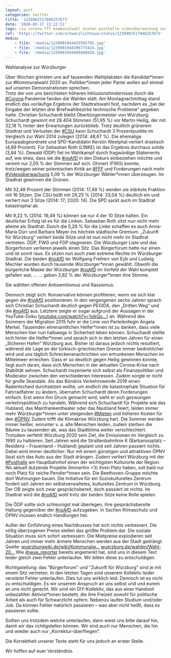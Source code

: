 ```yaml
---
layout: post
categories: twitter
title: '1239902517846257673'
date: '2020-03-17 13:12:51'
tags: csu corona fff kommunalwahl mieten posthalle videoüberwachung noafd öpnv
ref: 'https://twitter.com/schwarzlichtwue/status/1239902517846257673'
media:
    - file: '/media/1239901944455585792.jpg'
    - file: '/media/1239901944396775424.jpg'
    - file: '/media/1239901944409468928.jpg'
---
```

Wahlanalyse zur Würzburger 

Über Wochen grinsten uns auf tausenden Wahlplakaten die Kandidat\*innen zur #Kommunalwahl 2020 an. Politiker\*innen jeder Partei wollen auf einmal auf unseren Demonstrationen sprechen.  
Trotz der von uns berichteten höheren Inklusionshindernisse durch die [#Corona](/t/corona) Pandemie fanden die Wahlen statt. 
Am Montagnachmittag stand endlich das vorläufige Ergebnis der Stadtratswahl fest, nachdem es „bei der Eingabe der letzten drei Briefwahlbezirke technische Probleme“ gegeben hatte. 
Christian Schuchardt bleibt Oberbürgermeister von Würzburg. Schuchardt gewinnt mit 28.404 Stimmen (51,95 %) vor Martin Heilig, der mit 32,18 % hinter den Erwartungen zurückblieb. 
Trotz deutlich grünerem Stadtrat und Verlusten der [#CSU](/t/csu)  kann Schuchardt 3 Prozentpunkte im Vergleich zur Wahl 2014 zulegen (2014: 48,67 %). 
Die ehemalige Europaabgeordnete und SPD-Kandidatin Kerstin Westphal verliert drastisch (4,89 Prozent). Für Sebastian Roth (LINKE) ist das Ergebnis durchaus solide (3,84 %). 
Dewald (ÖDP) fiel im Wahlkampf durch fragwürdige Statements auf, wie etwa, dass sie die [#noAfD](/t/noafd) in den Diskurs einbeziehen möchte und vereint nur 2,05 % der Stimmen auf sich. 
Ohmert (FWG) konnte, trotz/wegen seiner polemischen Kritik an [#FFF](/t/fff) und Forderungen nach mehr [#Videoüberwachung](/t/videoüberwachung)  5,09 % der Würzburger Wähler\*innen überzeugen. 
Im Stadtrat gewinnen die Grünen.



Mit 32,48 Prozent der Stimmen (2014: 17,49 %) werden sie stärkste Fraktion mit 16 Sitzen. Die CSU büßt mit 29,25 % (2014: 33,04 %) deutlich ein und verliert nun 3 Sitze (2014: 17; 2020: 14). 
Die SPD sackt auch im Stadtrat katastrophal ab.



Mit 9,22 % (2014: 19,49 %) können sie nur 4 der 10 Sitze halten. Ein deutlicher Erfolg ist es für die Linken. Sebastian Roth sitzt nun nicht mehr alleine als Stadtrat. 
Durch die 5,26 % für die Linke schaffen es auch Anna-Maria Dürr und Barbara Meyer ins höchste städtische Gremium. „Zukunft für Würzburg“ verliert beide Sitze und ist nun nicht mehr im Stadtrat vertreten. ÖDP, FWG und FDP stagnieren. 
Die Würzburger Liste und das Bürgerforum verlieren jeweils einen Sitz. Das Bürgerforum hatte nur einen und ist somit raus. 
Es sitzen nun auch zwei extreme Rechte im Würzburger Stadtrat. Die beiden [#noAfD](/t/noafd) ler Wolfgang Freiherr von Eyb und Ludwig Mechler wurden durch tausende Würzburger\*innen gewählt. Obwohl die bürgerliche Maske der Würzburger [#noAfD](/t/noafd) im Vorfeld der Wahl komplett gefallen war, … 
… gaben 3,82 % der Würzburger\*innen ihre Stimme.



Sie wählten offenen Antisemitismus und Rassismus. 



Dennoch zeigt sich: Konservative können profitieren, wenn sie sich klar gegen die [#noAfD](/t/noafd) positionieren. 
In den vergangenen sechs Jahren sprach sich Christian Schuchardt deutlich gegen PEGIDA, den „Dritten Weg“ und die [#noAfD](/t/noafd) aus. Letztere zeigte er sogar aufgrund der Aussagen in der YouTube-Doku ([youtube.com/watch?v=1sikQo…](https://www.youtube.com/watch?v=1sikQo0KKCc)) an. 
Während des Sommers der Migration 2015 fuhr er die Linie von Parteikollegin Angela Merkel. Tausenden ehrenamtlichen Helfer\*innen ist zu danken, dass viele Menschen hier nun halbwegs in Sicherheit leben können. 
Schuchardt stellte sich hinter die Helfer\*innen und sprach sich in den letzten Jahren für einen „Sicheren Hafen“ Würzburg aus. 
Bisher ist daraus jedoch nichts resultiert, während die Lage an der türkisch-griechischen Grenze immer bedrohlicher wird und uns täglich Schreckensnachrichten von ertrunkenen Menschen im Mittelmeer erreichen. 
Dass er so deutlich gegen Heilig gewinnen konnte, liegt auch daran, dass sich Menschen in der aktuellen Corona-Krise nach Stabilität sehnen. Schuchardt inszenierte sich selbst als Finanzpolitiker und Moderator zwischen den verschiedenen Interessen. 
Zudem sorgte er nicht für große Skandale. Als das Bündnis Verkehrswende 2019 einen Radentscheid durchsetzen wollte, um endlich die katastrophale Situation für Fahrradfahrer zu ändern, übernahm Schuchardt deren Forderungen einfach. 
Erst wenn ihm Druck gemacht wird, sieht er sich gezwungen verkehrspolitisch zu handeln. 
Während sich Schuchardt für Projekte wie das Hubland, das Mainfrankentheater oder das Nautiland feiert, leiden immer mehr Würzburger\*innen unter steigenden [#Mieten](/t/mieten) und höheren Kosten für den [#ÖPNV](/t/öpnv)  Zudem trifft die Klimakrise Würzburg hart. 
Die Sommer werden immer heißer, worunter v. a. alte Menschen leiden, zudem sterben die Bäume zu tausenden ab, was das Stadtklima weiter verschlechtert. Trotzdem verfehlt Würzburg 2020 sein Ziel, die Emissionen im Vergleich zu 1990 zu halbieren. 
Seit Jahren wird die Straßenbahnlinie 6 (Barbarossplatz – Residenz – Frauenland – Hubland) geplant und seit Jahren passiert nichts. Dabei wird immer deutlicher: Nur mit einem günstigen und attraktiven ÖPNV lässt sich das Auto aus der Stadt drängen. 
Zudem verliert Würzburg mit der [#Posthalle](/t/posthalle) am Hauptbahnhof einen der wichtigsten Kulturorte der Region. Wo aktuell dutzende Projekte (Immerhin &lt;3) ihren Platz haben, soll bald nur noch Platz für reiche Pendler\*innen sein. Die Beethoven-Gruppe möchte dort Wohnungen bauen. 
Die Initiative für ein Soziokulturelles Zentrum fordert seit Jahren ein selbstverwaltetes, kulturelles Zentrum in Würzburg. Der OB zeigte sich zwar gesprächsbereit, doch passiert ist nichts. 
Im Stadtrat wird die [#noAfD](/t/noafd) wohl trotz der beiden Sitze keine Rolle spielen.



Die ÖDP sollte sich schleunigst mal überlegen, ihre gesprächsbereite Haltung gegenüber der [#noAfD](/t/noafd) aufzugeben. 
In Sachen Klimaschutz und ÖPNV müssen endlich Handlungen her.



Außer der Einführung eines Nachtbusses hat sich nichts verbessert. 
Die völlig überzogenen Preise stellen das größte Problem dar. Die soziale Situation muss sich sofort verbessern. Die Mietpreise explodieren seit Jahren und immer mehr ärmere Menschen werden aus der Stadt gedrängt. 
Quelle: [wuerzburgwiki.de/wiki/Kommunalw…](https://wuerzburgwiki.de/wiki/Kommunalwahl_2014) [wuerzburg.de/wahlen/Wahl-20…](https://www.wuerzburg.de/wahlen/Wahl-2020-03-15/09663000/html5/) 
Wie [@wue_reporter](https://twitter.com/wue_reporter) bereits angemerkt hat, sind uns in diesem Text leider gleich zwei Fehler unterlaufen. Wir bitten diese zu entschuldigen. 

Richtigstellung: das "Bürgerforum" und "Zukunft für Würzburg" sind je mit einem Sitz vertreten. 
In den letzten Tagen sind unserem Kollektiv leider verstärkt Fehler unterlaufen. Dies tut uns wirklich leid. Dennoch ist es nicht zu entschuldigen. Es wir unserem Anspruch an uns selbst und und eurem an uns nicht gerecht. 
Wir sind ein DIY-Kollektiv, das aus einer Handvoll unbezahlter Aktivist\*innen besteht, die ihre Freizeit sowohl für politische Arbeit als auch für Schwarzlicht opfern. Nebenzu laufen Studium und/oder Job. 
Da können Fehler natürlich passieren – was aber nicht heißt, dass es passieren sollte.

Sollten uns trotzdem welche unterlaufen, dann weist uns bitte darauf hin, damit wir das richtigstellen können. 
Wir sind auch nur Menschen, die hin und wieder auch nur „Korrektur-überfliegen“.

Die Korrektheit unserer Texte steht für uns jedoch an erster Stelle. 

Wir hoffen auf euer Verständnis. 